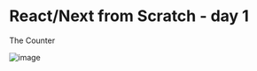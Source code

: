# React/Next from Scratch - day 1

The Counter

![image](https://github.com/user-attachments/assets/9d110e97-63e5-4a9e-9f14-5c21305d4370)
